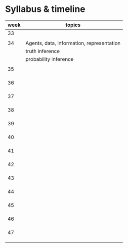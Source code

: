 # Syllabus & timeline

| week | topics                                    |
|------|-------------------------------------------|
| 33   |                                           |
|      |                                           |
| 34   | Agents, data, information, representation |
|      | truth inference                           |
|      | probability inference                     |
|      |                                           |
| 35   |                      |
|      |                                           |
|      |                                           |
|      |                                           |
| 36   |                                           |
|      |                                           |
|      |                                           |
|      |                                           |
| 37   |                                           |
|      |                                           |
|      |                                           |
|      |                                           |
| 38   |                                           |
|      |                                           |
|      |                                           |
|      |                                           |
| 39   |                                           |
|      |                                           |
|      |                                           |
|      |                                           |
| 40   |                                           |
|      |                                           |
|      |                                           |
|      |                                           |
| 41   |                                           |
|      |                                           |
|      |                                           |
|      |                                           |
| 42   |                                           |
|      |                                           |
|      |                                           |
|      |                                           |
| 43   |                                           |
|      |                                           |
|      |                                           |
|      |                                           |
| 44   |                                           |
|      |                                           |
|      |                                           |
|      |                                           |
| 45   |                                           |
|      |                                           |
|      |                                           |
|      |                                           |
| 46   |                                           |
|      |                                           |
|      |                                           |
|      |                                           |
| 47   |                                           |
|      |                                           |
|      |                                           |
|      |                                           |

